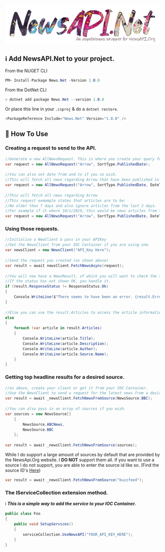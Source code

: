 <p align="center">
  <img src="docs/images/logo.png" />
</p>

## ℹ Add NewsAPI.Net to your project.

From the NUGET CLI

```cs
PM> Install-Package News.Net -Version 1.0.0
```

From the DotNet CLI

```cs
> dotnet add package News.Net --version 1.0.0
```

Or place this line in your `.csproj` & do a `dotnet restore`.

```cs
<PackageReference Include="News.Net" Version="1.0.0" />
```

## 🤔 How To Use

### Creating a request to send to the API.

```cs
//Generate a new AllNewsRequest. This is where you create your query for the API.
var request = new AllNewsRequest("Arrow", SortType.PublishedDate);

//You can also set date from and to if you so wish.
//This will fetch all news regarding Arrow that have been published in the last 7 days.
var request = new AllNewsRequest("Arrow", SortType.PublishedDate, DateTime.UtcNow.AddDays(-7));

//This will fetch all news regarding Arrow 
//This request exmample states that articles are to be:
//No older than 7 days and also ignore articles from the last 2 days.
//For example if it where 10/1/2019, this would be news articles from The 3/1/2019 to 8/1/2019 
var request = new AllNewsRequest("Arrow", SortType.PublishedDate, DateTime.UtcNow.AddDays(-7), DateTime.UtcNow.AddDays(-2));
```

### Using those requests.
```cs
//Initialise a NewClient & pass in your APIKey
//Get the NewsClient from your IOC Container if you are using one.
var newsClient = new NewsClient("API_Key Here");

//Send the request you created (as shown above)
var result = await newsClient.FetchNewsAsync(request);

//You will now have a NewsResult, of which you will want to check the status.
//If the status has not shown OK, you handle it.
if (result.ResponseStatus != ResponseStatus.Ok)
{
    Console.WriteLine($"There seems to have been an error. {result.Error.ToString()}")
}

//Else you can use the result.Articles to access the article information.
else
{
    foreach (var article in result.Articles)
    {
        Console.WriteLine(article.Title);
        Console.WriteLine(article.Description);
        Console.WriteLine(article.Author);
        Console.WriteLine(article.Source.Name);
    }
}
```

### Getting top headline results for a desired source.

```cs
//as above, create your client or get it from your IOC Container.
//Use the NewsClient to send a request for the latest news from a desired source.
var result = await _newsClient.FetchNewsFromSource(NewsSource.BBC);

//You can also pass in an array of sources if you wish.
var sources = new NewsSource[] 
    { 
        NewsSource.ABCNews,
        NewsSource.BBC
    };

var result = await _newsClient.FetchNewsFromSource(sources);
```

While I do support a large amount of sources by default that are provided by the NewsApi.Org website. I **DO NOT** support them all. If you want to use a source I do not support, you are able to enter the source id like so. (Find the source ID's [Here](https://newsapi.org/docs/endpoints/sources))

```cs
var result = await _newsClient.FetchNewsFromSource("buzzfeed");
```

### The IServiceCollection extension method.

ℹ ***This is a simple way to add the service to your IOC Container.***
```cs
public class Foo
{
    public void SetupServices()
    {
        serviceCollection.UseNewsAPI("YOUR_API_KEY_HERE");
    }
}
```